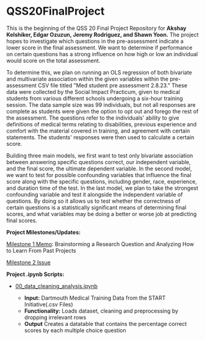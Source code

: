 # QSS20FinalProject

This is the beginning of the QSS 20 Final Project Repository for **Akshay Kelshiker, Edgar Ozuzun, Jeremy Rodriguez, and Shawn Yoon.** The project hopes to investigate which questions in the pre-assessment indicate a lower score in the final assessment. We want to determine if performance on certain questions has a strong influence on how high or low an individual would score on the total assessment.

To determine this, we plan on running an OLS regression of both bivariate and multivariate association within the given variables within the pre-assessment CSV file titled "Med student pre assessment 2.8.23." These data were collected by the Social Impact Practicum, given to medical students from various different schools undergoing a six-hour training session. The data sample size was 99 individuals, but not all responses are complete as students were given the option to opt out and forego the rest of the assessment. The questions refer to the individuals' ability to give definitions of medical terms relating to disabilities, previous experience and comfort with the material covered in training, and agreement with certain statements. The students' responses were then used to calculate a certain score. 

Building three main models, we first want to test only bivariate association between answering specific questions correct, our independent variable, and the final score, the ultimate dependent variable. In the second model, we want to test for possible confounding variables that influence the final score along with the specific questions, including gender, race, experience, and duration time of the test. In the last model, we plan to take the strongest confounding variable and test it alongside the independent variable of questions. By doing so it allows us to test whether the correctness of certain questions is a statistically significant means of determining final scores, and what variables may be doing a better or worse job at predicting final scores. 


**Project Milestones/Updates:**

[Milestone 1 Memo](https://www.overleaf.com/project/63e91fdcd0b1390c7f3f912b): Brainstorming a Research Question and Analyzing How to Learn From Past Projects

[Milestone 2 Issue](https://google.com)

**Project .ipynb Scripts:**

* [00_data_cleaning_analysis.ipynb](https://colab.research.google.com/drive/1OLy87ASGkwFgVeCIRoFAAfAPg2d2YWnk?usp=sharing)

    * **Input:** Dartmouth Medical Training Data from the START Initiative(.csv Files)
    * **Functionality:** Loads dataset, cleaning and preprocessing by dropping irrelevant rows
    * **Output** Creates a datatable that contains the percentage correct scores by each multiple choice question
